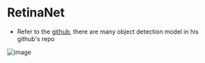 RetinaNet
===
- Refer to the [github](https://github.com/Stick-To/RetinaNet-tensorflow), there are many object detection model in his github's repo


![image](https://github.com/R06942098/Object-detection/RetinaNet/blob/master/img/img1.png)
